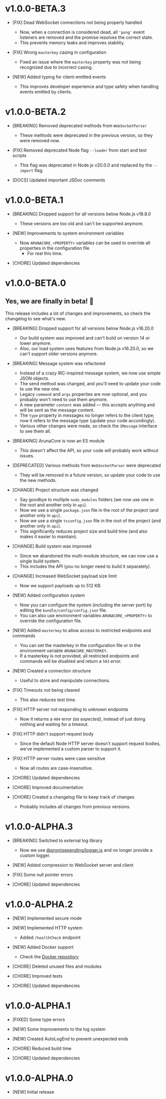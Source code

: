 # v1.0.0-BETA.3

- [FIX] Dead WebSocket connections not being properly handled  
  - Now, when a connection is considered dead, all `'pong'` event listeners are removed and the promise resolves the correct state.
  - This prevents memory leaks and improves stability.

- [FIX] Wrong `masterkey` casing in configuration  
  - Fixed an issue where the `masterkey` property was not being recognized due to incorrect casing.

- [NEW] Added typing for client-emitted events  
  - This improves developer experience and type safety when handling events emitted by clients.

# v1.0.0-BETA.2

- [BREAKING] Removed deprecated methods from `WebSocketParser`  
  - These methods were deprecated in the previous version, so they were removed now.

- [FIX] Removed deprecated Node flag `--loader` from start and test scripts  
  - This flag was deprecated in Node.js v20.0.0 and replaced by the `--import` flag.

- [DOCS] Updated important JSDoc comments

# v1.0.0-BETA.1

- [BREAKING] Dropped support for all versions below Node.js v18.8.0  
  - These versions are too old and can't be supported anymore.

- [NEW] Improvements to system environment variables  
  - Now `ARUNACORE_<PROPERTY>` variables can be used to override all properties in the configuration file  
    - For real this time.

- [CHORE] Updated dependencies

# v1.0.0-BETA.0

## Yes, we are finally in beta! 🎉

This release includes a lot of changes and improvements, so check the changelog to see what's new.

- [BREAKING] Dropped support for all versions below Node.js v16.20.0  
  - Our build system was improved and can't build on version 14 or lower anymore.  
  - Also, our load system uses features from Node.js v16.20.0, so we can't support older versions anymore.

- [BREAKING] Message system was refactored  
  - Instead of a crazy IRC-inspired message system, we now use simple JSON objects.  
  - The send method was changed, and you'll need to update your code to use the new one.  
  - Legacy `command` and `args` properties are now optional, and you probably won't need to use them anymore.  
  - A new parameter `content` was added — this accepts anything and will be sent as the message content.  
  - The `type` property in messages no longer refers to the client type; now it refers to the message type (update your code accordingly).  
  - Various other changes were made, so check the `IMessage` interface to see them all.

- [BREAKING] ArunaCore is now an ES module  
  - This doesn't affect the API, so your code will probably work without issues.

- [DEPRECATED] Various methods from `WebSocketParser` were deprecated  
  - They will be removed in a future version, so update your code to use the new methods.

- [CHANGE] Project structure was changed  
  - Say goodbye to multiple `node_modules` folders (we now use one in the root and another only in `api`).  
  - Now we use a single `package.json` file in the root of the project (and another only in `api`).  
  - Now we use a single `tsconfig.json` file in the root of the project (and another only in `api`).  
  - This significantly reduces project size and build time (and also makes it easier to maintain).

- [CHANGE] Build system was improved  
  - Since we abandoned the multi-module structure, we can now use a single build system.  
  - This includes the API (you no longer need to build it separately).

- [CHANGE] Increased WebSocket payload size limit  
  - Now we support payloads up to 512 KB.

- [NEW] Added configuration system  
  - Now you can configure the system (including the server port) by editing the `bundle/config/config.json` file.  
  - You can also use environment variables `ARUNACORE_<PROPERTY>` to override the configuration file.

- [NEW] Added `masterkey` to allow access to restricted endpoints and commands  
  - You can set the masterkey in the configuration file or in the environment variable `ARUNACORE_MASTERKEY`.  
  - If a masterkey is not provided, all restricted endpoints and commands will be disabled and return a `503` error.

- [NEW] Created a connection structure  
  - Useful to store and manipulate connections.

- [FIX] Timeouts not being cleared  
  - This also reduces test time.

- [FIX] HTTP server not responding to unknown endpoints  
  - Now it returns a `404` error _(as expected)_, instead of just doing nothing and waiting for a timeout.

- [FIX] HTTP didn't support request body  
  - Since the default Node HTTP server doesn't support request bodies, we've implemented a custom parser to support it.

- [FIX] HTTP server routes were case sensitive  
  - Now all routes are case-insensitive.

- [CHORE] Updated dependencies

- [CHORE] Improved documentation

- [CHORE] Created a changelog file to keep track of changes  
  - Probably includes all changes from previous versions.

# v1.0.0-ALPHA.3

- [BREAKING] Switched to external log library  
  - Now we use [@promisepending/logger.js](https://www.npmjs.com/package/@promisepending/logger.js) and no longer provide a custom logger.

- [NEW] Added compression to WebSocket server and client

- [FIX] Some null pointer errors

- [CHORE] Updated dependencies

# v1.0.0-ALPHA.2

- [NEW] Implemented secure mode

- [NEW] Implemented HTTP system  
  - Added `/healthCheck` endpoint

- [NEW] Added Docker support  
  - Check the [Docker repository](https://github.com/ArunaBot/ArunaCore-Docker)

- [CHORE] Deleted unused files and modules

- [CHORE] Improved tests

- [CHORE] Updated dependencies

# v1.0.0-ALPHA.1

- [FIXED] Some type errors

- [NEW] Some improvements to the log system

- [NEW] Created AutoLogEnd to prevent unexpected ends

- [CHORE] Reduced build time

- [CHORE] Updated dependencies

# v1.0.0-ALPHA.0

- [NEW] Initial release
